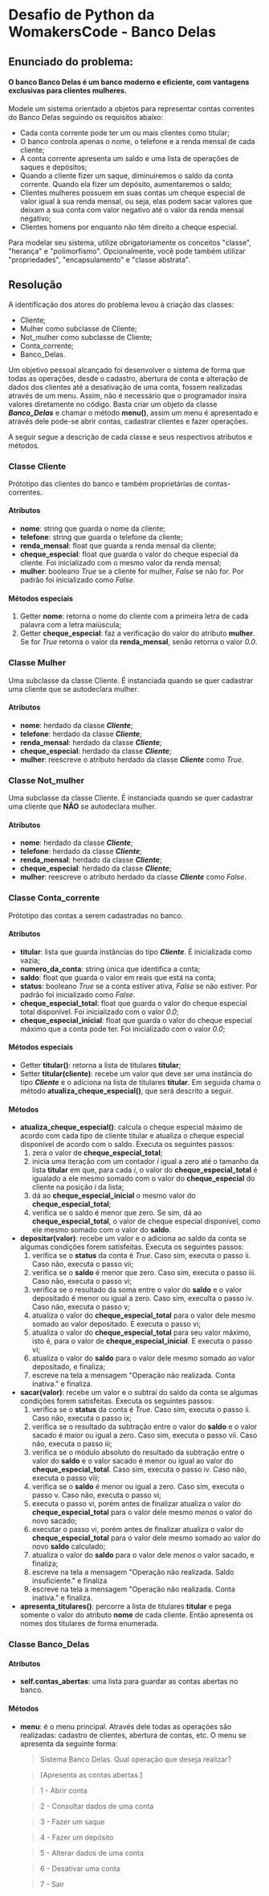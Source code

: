 

# Desafio de Python da WomakersCode - Banco Delas



## Enunciado do problema:

#### O banco Banco Delas é um banco moderno e eficiente, com vantagens exclusivas para clientes mulheres.  

Modele um sistema orientado a objetos para representar contas correntes do Banco Delas seguindo os requisitos abaixo:  

- Cada conta corrente pode ter um ou mais clientes como titular;
- O banco controla apenas o nome, o telefone e a renda mensal de cada cliente;
- A conta corrente apresenta um saldo e uma lista de operações de saques e depósitos;
- Quando a cliente fizer um saque, diminuiremos o saldo da conta corrente. Quando ela fizer um depósito, aumentaremos o saldo;  
- Clientes mulheres possuem em suas contas um cheque especial de valor igual à sua renda mensal, ou seja, elas podem sacar valores que deixam a sua conta com valor negativo até o valor da renda mensal negativo;  
- Clientes homens por enquanto não têm direito a cheque especial.  

Para modelar seu sistema, utilize obrigatoriamente os conceitos "classe", "herança" e "polimorfismo". Opcionalmente, você pode também utilizar "propriedades", "encapsulamento" e "classe abstrata".



## Resolução

A identificação dos atores do problema levou à criação das classes:

- Cliente;
- Mulher como subclasse de Cliente;
- Not_mulher como subclasse de Cliente;
- Conta_corrente;
- Banco_Delas.

Um objetivo pessoal alcançado foi desenvolver o sistema de forma que todas as operações, desde o cadastro, abertura de conta e alteração de dados dos clientes até a desativação de uma conta, fossem realizadas através de um menu. Assim, não é necessário que o programador insira valores diretamente no código. Basta criar um objeto da classe ***Banco_Delas*** e chamar o método **menu()**, assim um menu é apresentado e através dele pode-se abrir contas, cadastrar clientes e fazer operações. 

A seguir segue a descrição de cada classe e seus respectivos atributos e métodos.


### Classe Cliente

Prótotipo das clientes do banco e também proprietárias de contas-correntes. 

#### Atributos

- **nome**: string que guarda o nome da cliente;
- **telefone**: string que guarda o telefone da cliente;
- **renda_mensal**: float que guarda a renda mensal da cliente;
- **cheque_especial**: float que guarda o valor do cheque especial da cliente. Foi inicializado com o mesmo valor da renda mensal;
- **mulher**: booleano *True* se a cliente for mulher,  *False* se não for. Por padrão foi inicializado como *False*.

#### Métodos especiais

1. Getter **nome**: retorna o nome do cliente com a primeira letra de cada palavra com a letra maiúscula;
2. Getter **cheque_especial**: faz a verificação do valor do atributo **mulher**. Se for *True* retorna o valor da **renda_mensal**, senão retorna o valor *0.0*.


### Classe Mulher

Uma subclasse da classe Cliente. É instanciada quando se quer cadastrar uma cliente que se autodeclara mulher.

#### Atributos

- **nome**: herdado da classe ***Cliente***;
- **telefone**: herdado da classe ***Cliente***;
- **renda_mensal**: herdado da classe ***Cliente***;
- **cheque_especial**: herdado da classe ***Cliente***;
- **mulher**: reescreve o atributo herdado da classe ***Cliente*** como *True*.


### Classe Not_mulher

Uma subclasse da classe Cliente. É instanciada quando se quer cadastrar uma cliente que __NÃO__ se autodeclara mulher.

#### Atributos

- **nome**: herdado da classe ***Cliente***;
- **telefone**: herdado da classe ***Cliente***;
- **renda_mensal**: herdado da classe ***Cliente***;
- **cheque_especial**: herdado da classe ***Cliente***;
- **mulher**: reescreve o atributo herdado da classe ***Cliente*** como *False*.

  
### Classe Conta_corrente

Prótotipo das contas a serem cadastradas no banco. 

#### Atributos

- **titular**: lista que guarda instâncias do tipo ***Cliente***. É inicializada como vazia;
- **numero_da_conta**: string única que identifica a conta;
- **saldo**: float que guarda o valor em reais que está na conta;
- **status**: booleano *True* se a conta estiver ativa,  *False* se não estiver. Por padrão foi inicializado como *False*.
- **cheque_especial_total**: float que guarda o valor do cheque especial total disponível. Foi inicializado com o valor *0.0*;
- **cheque_especial_inicial**: float que guarda o valor do cheque especial máximo que a conta pode ter. Foi inicializado com o valor *0.0*;

#### Métodos especiais

- Getter **titular()**: retorna a lista de titulares **titular**;
- Setter **titular(cliente)**: recebe um valor que deve ser uma instância do tipo ***Cliente*** e o adiciona na lista de titulares **titular**. Em seguida chama o método **atualiza_cheque_especial()**, que será descrito a seguir.

#### Métodos

- **atualiza_cheque_especial()**: calcula o cheque especial máximo de acordo com cada tipo de cliente titular e atualiza o cheque especial disponível de acordo com o saldo. Executa os seguintes passos:
    1. zera o valor de **cheque_especial_total**; 
    2. inicia uma iteração com um contador *i* igual a zero até o tamanho da lista **titular** em que, para cada *i*, o valor do **cheque_especial_total** é igualado a ele mesmo somado com o valor do **cheque_especial** do cliente na posição *i* da lista;
    3. dá ao **cheque_especial_inicial** o mesmo valor do **cheque_especial_total**;
    4. verifica se o saldo é menor que zero. Se sim, dá ao **cheque_especial_total**, o valor de cheque especial disponível, como ele mesmo somado com o valor do **saldo**.
- **depositar(valor)**: recebe um valor e o adiciona ao saldo da conta se algumas condições forem satisfeitas. Executa os seguintes passos:
    1. verifica se o **status** da conta é *True*. Caso sim, executa o passo ii. Caso não, executa o passo vii; 
    2. verifica se o **saldo** é menor que zero. Caso sim, executa o passo iii. Caso não, executa o passo vi;
    3. verifica se o resultado da soma entre o valor do **saldo** e o valor depositado é menor ou igual a zero. Caso sim, execulta o passo iv. Caso não, executa o passo v;
    4. atualiza o valor do **cheque_especial_total** para o valor dele mesmo somado ao valor depositado. E executa o passo vi;
    5. atualiza o valor do **cheque_especial_total** para seu valor máximo, isto é, para o valor de **cheque_especial_inicial**. E executa o passo vi;  
    6. atualiza o valor do **saldo** para o valor dele mesmo somado ao valor depositado, e finaliza;
    7. escreve na tela a mensagem "Operação não realizada. Conta inativa." e finaliza.
- **sacar(valor)**: recebe um valor e o subtrai do saldo da conta se algumas condições forem satisfeitas. Executa os seguintes passos:
    1. verifica se o **status** da conta é *True*. Caso sim, executa o passo ii. Caso não, executa o passo ix; 
    2. verifica se o resultado da subtração entre o valor do **saldo** e o valor sacado é maior ou igual a zero. Caso sim, executa o passo vii. Caso não, executa o passo iii;
    3. verifica se o módulo absoluto do resultado da subtração entre o valor do **saldo** e o valor sacado é menor ou igual ao valor do **cheque_especial_total**. Caso sim, executa o passo iv. Caso não, executa o passo viii;
    4. verifica se o **saldo** é menor ou igual a zero. Caso sim, executa o passo v. Caso não, executa o passo vi;
    5. executa o passo vi, porém antes de finalizar atualiza o valor do **cheque_especial_total** para o valor dele mesmo *menos* o valor do novo sacado;
    6. executar o passo vi, porém antes de finalizar atualiza o valor do **cheque_especial_total** para o valor dele mesmo somado ao valor do novo **saldo** calculado;
    7. atualiza o valor do **saldo** para o valor dele *menos* o valor sacado, e finaliza;
    8. escreve na tela a mensagem "Operação não realizada. Saldo insuficiente." e finaliza
    9. escreve na tela a mensagem "Operação não realizada. Conta inativa." e finaliza.
- **apresenta_titulares()**: percorre a lista de titulares **titular** e pega somente o valor do atributo **nome** de cada cliente. Então apresenta os nomes dos titulares de forma enumerada.


### Classe Banco_Delas

#### Atributos

- **self.contas_abertas**: uma lista para guardar as contas abertas no banco.

#### Métodos

- **menu**: é o menu principal. Através dele todas as operações são realizadas: cadastro de clientes, abertura de contas, etc. O menu se apresenta da seguinte forma:
    > Sistema Banco Delas. Qual operação que deseja realizar?

    > [Apresenta as contas abertas.]

    > 1 - Abrir conta

    > 2 - Consultar dados de uma conta

    > 3 - Fazer um saque
    
    > 4 - Fazer um depósito
    
    > 5 - Alterar dados de uma conta
    
    > 6 - Desativar uma conta
    
    > 7 - Sair

